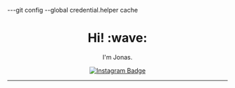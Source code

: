 ---git config --global credential.helper cache

<h1 align='center'> Hi! :wave:</h1>
<p align='center'>
I'm Jonas.
</p>

<div id="badges" align='center'>
  <a href="https://www.instagram.com/code_with_jonas/">
    <img src="https://img.shields.io/badge/Instagram-E4405F?style=for-the-badge&logo=instagram&logoColor=white" alt="Instagram Badge"/>
  </a>
  <a href="your-linkedin-URL" hidden>
    <img src="https://img.shields.io/badge/LinkedIn-blue?style=for-the-badge&logo=linkedin&logoColor=white" alt="LinkedIn Badge"/>
  </a>
  <a href="your-youtube-URL" hidden>
    <img src="https://img.shields.io/badge/YouTube-red?style=for-the-badge&logo=youtube&logoColor=white" alt="Youtube Badge"/>
  </a>
  <a href="your-twitter-URL" hidden>
    <img src="https://img.shields.io/badge/Twitter-blue?style=for-the-badge&logo=twitter&logoColor=white" alt="Twitter Badge"/>
  </a>
</div>

---

<!---
code-with-jonas/code-with-jonas is a ✨ special ✨ repository because its `README.md` (this file) appears on your GitHub profile.
You can click the Preview link to take a look at your changes.
--->
